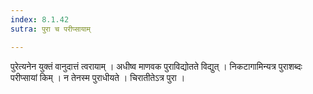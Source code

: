 ```yaml
---
index: 8.1.42
sutra: पुरा च परीप्सायाम्

---
```

 पुरेत्यनेन युक्तं वानुदात्तं त्वरायाम् । अधीष्व माणवक पुराविद्योतते विद्युत् । निकटागामिन्यत्र पुराशब्दः परीप्सायां किम् । न तेनस्म पुराधीयते । चिरातीतेऽत्र पुरा । 
